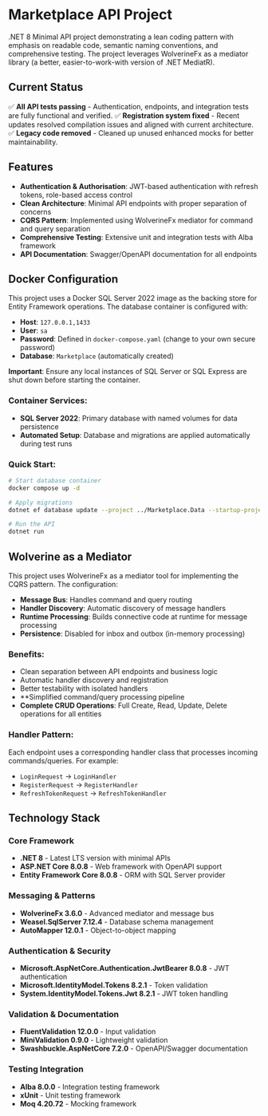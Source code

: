 # Marketplace API Project

.NET 8 Minimal API project demonstrating a lean coding pattern with emphasis on readable code, semantic naming
conventions, and comprehensive testing. The project leverages WolverineFx as a mediator library (a better,
easier-to-work-with version of .NET MediatR).

## Current Status

✅ **All API tests passing** - Authentication, endpoints, and integration tests are fully functional and verified.
✅ **Registration system fixed** - Recent updates resolved compilation issues and aligned with current architecture.
✅ **Legacy code removed** - Cleaned up unused enhanced mocks for better maintainability.

## Features

- **Authentication & Authorisation**: JWT-based authentication with refresh tokens, role-based access control
- **Clean Architecture**: Minimal API endpoints with proper separation of concerns
- **CQRS Pattern**: Implemented using WolverineFx mediator for command and query separation
- **Comprehensive Testing**: Extensive unit and integration tests with Alba framework
- **API Documentation**: Swagger/OpenAPI documentation for all endpoints

## Docker Configuration

This project uses a Docker SQL Server 2022 image as the backing store for Entity Framework operations. The database
container is configured with:

- **Host**: `127.0.0.1,1433`
- **User**: `sa`
- **Password**: Defined in `docker-compose.yaml` (change to your own secure password)
- **Database**: `Marketplace` (automatically created)

**Important**: Ensure any local instances of SQL Server or SQL Express are shut down before starting the container.

### Container Services:

- **SQL Server 2022**: Primary database with named volumes for data persistence
- **Automated Setup**: Database and migrations are applied automatically during test runs

### Quick Start:

```bash
# Start database container
docker compose up -d

# Apply migrations
dotnet ef database update --project ../Marketplace.Data --startup-project .

# Run the API
dotnet run
```

## Wolverine as a Mediator

This project uses WolverineFx as a mediator tool for implementing the CQRS pattern. The configuration:

- **Message Bus**: Handles command and query routing
- **Handler Discovery**: Automatic discovery of message handlers
- **Runtime Processing**: Builds connective code at runtime for message processing
- **Persistence**: Disabled for inbox and outbox (in-memory processing)

### Benefits:

- Clean separation between API endpoints and business logic
- Automatic handler discovery and registration
- Better testability with isolated handlers
- **Simplified command/query processing pipeline
- **Complete CRUD Operations**: Full Create, Read, Update, Delete operations for all entities

### Handler Pattern:

Each endpoint uses a corresponding handler class that processes incoming commands/queries. For example:

- `LoginRequest` → `LoginHandler`
- `RegisterRequest` → `RegisterHandler`
- `RefreshTokenRequest` → `RefreshTokenHandler`

## Technology Stack

### Core Framework

- **.NET 8** - Latest LTS version with minimal APIs
- **ASP.NET Core 8.0.8** - Web framework with OpenAPI support
- **Entity Framework Core 8.0.8** - ORM with SQL Server provider

### Messaging & Patterns

- **WolverineFx 3.6.0** - Advanced mediator and message bus
- **Weasel.SqlServer 7.12.4** - Database schema management
- **AutoMapper 12.0.1** - Object-to-object mapping

### Authentication & Security

- **Microsoft.AspNetCore.Authentication.JwtBearer 8.0.8** - JWT authentication
- **Microsoft.IdentityModel.Tokens 8.2.1** - Token validation
- **System.IdentityModel.Tokens.Jwt 8.2.1** - JWT token handling

### Validation & Documentation

- **FluentValidation 12.0.0** - Input validation
- **MiniValidation 0.9.0** - Lightweight validation
- **Swashbuckle.AspNetCore 7.2.0** - OpenAPI/Swagger documentation

### Testing Integration

- **Alba 8.0.0** - Integration testing framework
- **xUnit** - Unit testing framework
- **Moq 4.20.72** - Mocking framework
